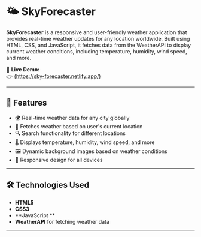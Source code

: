 # 🌤️ SkyForecaster

**SkyForecaster** is a responsive and user-friendly weather application that provides real-time weather updates for any location worldwide. Built using HTML, CSS, and JavaScript, it fetches data from the WeatherAPI to display current weather conditions, including temperature, humidity, wind speed, and more.

🔗 **Live Demo:**  
👉 [(https://sky-forecaster.netlify.app/)](https://sky-forecaster.netlify.app/)

---

## 🚀 Features

- 🌍 Real-time weather data for any city globally
- 📍 Fetches weather based on user's current location
- 🔍 Search functionality for different locations
- 🌡️ Displays temperature, humidity, wind speed, and more
- 🖼️ Dynamic background images based on weather conditions
- 📱 Responsive design for all devices

---

## 🛠️ Technologies Used

- **HTML5**
- **CSS3**
- **JavaScript **
- **WeatherAPI** for fetching weather data

---
